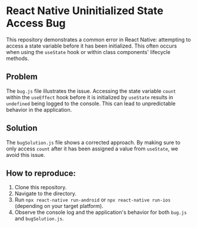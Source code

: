 # React Native Uninitialized State Access Bug

This repository demonstrates a common error in React Native: attempting to access a state variable before it has been initialized.  This often occurs when using the `useState` hook or within class components' lifecycle methods.

## Problem

The `bug.js` file illustrates the issue.  Accessing the state variable `count` within the `useEffect` hook before it is initialized by `useState` results in `undefined` being logged to the console. This can lead to unpredictable behavior in the application.

## Solution

The `bugSolution.js` file shows a corrected approach.  By making sure to only access `count` after it has been assigned a value from `useState`, we avoid this issue.

## How to reproduce:

1. Clone this repository.
2. Navigate to the directory.
3. Run `npx react-native run-android` or `npx react-native run-ios` (depending on your target platform).
4. Observe the console log and the application's behavior for both `bug.js` and `bugSolution.js`. 
